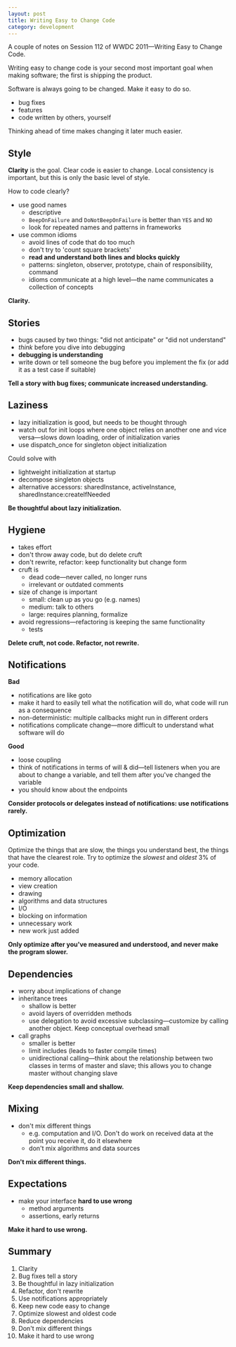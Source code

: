 ```yaml
---
layout: post
title: Writing Easy to Change Code
category: development
---
```


A couple of notes on Session 112 of WWDC 2011—Writing Easy to Change Code.

Writing easy to change code is your second most important goal when making software; the first is shipping the product.

Software is always going to be changed. Make it easy to do so.

- bug fixes
- features
- code written by others, yourself

Thinking ahead of time makes changing it later much easier.

## Style
**Clarity** is the goal. Clear code is easier to change. Local consistency is important, but this is only the basic level of style.

How to code clearly?

- use good names
  + descriptive
  + `BeepOnFailure` and `DoNotBeepOnFailure` is better than `YES` and `NO`
  + look for repeated names and patterns in frameworks
- use common idioms
  + avoid lines of code that do too much
  + don't try to 'count square brackets'
  + **read and understand both lines and blocks quickly**
  + patterns: singleton, observer, prototype, chain of responsibility, command
  + idioms communicate at a high level—the name communicates a collection of concepts

**Clarity.**

## Stories
- bugs caused by two things: "did not anticipate" or "did not understand"
- *think* before you dive into debugging
- **debugging is understanding**
- write down or tell someone the bug before you implement the fix (or add it as a test case if suitable)

**Tell a story with bug fixes; communicate increased understanding.**

## Laziness
- lazy initialization is good, but needs to be thought through
- watch out for init loops where one object relies on another one and vice versa—slows down loading, order of initialization varies
- use dispatch_once for singleton object initialization

Could solve with

- lightweight initialization at startup
- decompose singleton objects
- alternative accessors: sharedInstance, activeInstance, sharedInstance:createIfNeeded

**Be thoughtful about lazy initialization.**

## Hygiene
- takes effort
- don't throw away code, but do delete cruft
- don't rewrite, refactor: keep functionality but change form
- cruft is
  + dead code—never called, no longer runs
  + irrelevant or outdated comments
- size of change is important
  + small: clean up as you go (e.g. names)
  + medium: talk to others
  + large: requires planning, formalize
- avoid regressions—refactoring is keeping the same functionality
  + tests

**Delete cruft, not code. Refactor, not rewrite.**

## Notifications
**Bad**

- notifications are like goto
- make it hard to easily tell what the notification will do, what code will run as a consequence
- non-deterministic: multiple callbacks might run in different orders
- notifications complicate change—more difficult to understand what software will do

**Good**

- loose coupling
- think of notifications in terms of will & did—tell listeners when you are about to change a variable, and tell them after you've changed the variable
- you should know about the endpoints

**Consider protocols or delegates instead of notifications: use notifications rarely.**

## Optimization
Optimize the things that are slow, the things you understand best, the things that have the clearest role. Try to optimize the *slowest* and *oldest* 3% of your code.

- memory allocation
- view creation
- drawing
- algorithms and data structures
- I/O
- blocking on information
- unnecessary work
- new work just added

**Only optimize after you've measured and understood, and never make the program slower.**

## Dependencies
- worry about implications of change
- inheritance trees
  + shallow is better
  + avoid layers of overridden methods
  + use delegation to avoid excessive subclassing—customize by calling another object. Keep conceptual overhead small
- call graphs
  + smaller is better
  + limit includes (leads to faster compile times)
  + unidirectional calling—think about the relationship between two classes in terms of master and slave; this allows you to change master without changing slave

**Keep dependencies small and shallow.**

## Mixing
- don't mix different things
  + e.g. computation and I/O. Don't do work on received data at the point you receive it, do it elsewhere
  + don't mix algorithms and data sources

**Don't mix different things.**

## Expectations
- make your interface **hard to use wrong**
  + method arguments
  + assertions, early returns

**Make it hard to use wrong.**

## Summary
1. Clarity
2. Bug fixes tell a story
3. Be thoughtful in lazy initialization
4. Refactor, don't rewrite
5. Use notifications appropriately
6. Keep new code easy to change
7. Optimize slowest and oldest code
8. Reduce dependencies
9. Don't mix different things
10. Make it hard to use wrong